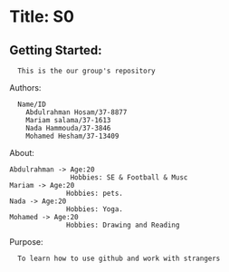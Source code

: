 
  
# Title: S0
## Getting Started:
      This is the our group's repository 
Authors:

      Name/ID
        Abdulrahman Hosam/37-8877
        Mariam salama/37-1613
        Nada Hammouda/37-3846
        Mohamed Hesham/37-13409

About:


    Abdulrahman -> Age:20
                   Hobbies: SE & Football & Musc
    Mariam -> Age:20
                  Hobbies: pets.
    Nada -> Age:20
                  Hobbies: Yoga.
    Mohamed -> Age:20
                  Hobbies: Drawing and Reading
                   
Purpose:
      
      To learn how to use github and work with strangers
